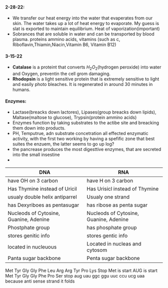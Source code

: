 #### 2-28-22:
 - We transfer our heat energy into the water that evaperates from our skin. The water takes up a lot of heat energy to evaporate. My guess is slat is exported to maintain equilibrium. Heat of vaporization(important)
 - Sobrances that are soluble in water and can be transported by blood plasma. proteins ammino acids, vitamins (such as c, Riboflavin,Thiamin,Niacin,Vitamin B6, Vitamin B12)
#### 3-15-22
 - **Catalase** is a proteint that converts $H_2O_2$(hydrogen peroxide) into water and Oxygen, preventin the cell grom damaging.
 - **Rhodopsin** is a light sensitive protein that is extremely sensitive to light and easily photo bleaches. It is regenerated in around 30 minutes in humans.

#### Enzymes:
 - Lactase(breacks down lactores), Lipases(group breacks down lipids), Maltase(maltose to glucose), Trypsin(protein ammino acids)
 - Enzymes function by taking substrates to the actibe site and breacking them down into products.
 - PH, Temputrue, adn substrate concetration all effected enzymatic activity, with the first two working by having a spefific zone that best suites the enzuem, the latter seems to go up log?
 - the pancrease produces the most digesttive enzymes, that are secreted into the small insestine
 - 

| DNA | RNA |
|--|--|
| have OH on 3 carbon | have H on 3 carbon |
| Has Thymine instead of Uricil | Has Urisicl instead of Thymine |
| usualy double helix antiparrel | Usualy one strand |
| has Dexyriboes as pentasugar | has ribose as penta sugar |
| Nucleods of Cytosine, Guanine, Adenine | Nucleods of Cytosine, Guanine, Adenine |
| Phostphate group | has phosphate group |
| stores genitic info | stores gentic info |
| located in nucleuous | Located in nucleas and cytosom |
| Panta sugar backbone | Penta sugar backbone |

Met Tyr Gly Gly Phe Leu Arg Arg Tyr Pro Lys Stop    Met is start AUG is start 
Met Tyr Gly Gly Phe Pro Ser stop 
aug uau ggc ggu uuc ccu ucg uaa 
because anti sense strand
it folds 
<!--stackedit_data:
eyJoaXN0b3J5IjpbLTE0MDg2MzgyNzQsMTc0MjU4MTM2MywtOT
cwMTM0MTM5LDE4OTY0NTA4NjAsMTMzMzIzNjE2MV19
-->